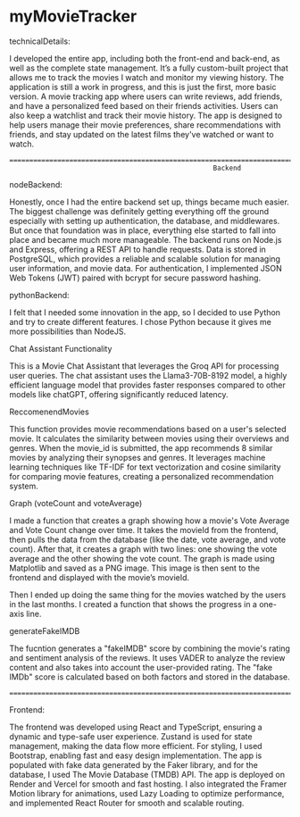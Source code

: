 # myMovieTracker

technicalDetails:

I developed the entire app, including both the front-end and back-end, as well as the complete state management. It’s a fully custom-built project that allows me to track the movies I watch and monitor my viewing history. The application is still a work in progress, and this is just the first, more basic version. A movie tracking app where users can write reviews, add friends, and have a personalized feed based on their friends activities. Users can also keep a watchlist and track their movie history. The app is designed to help users manage their movie preferences, share recommendations with friends, and stay updated on the latest films they've watched or want to watch.

    ===================================================================================================================
                                                       Backend

nodeBackend:

Honestly, once I had the entire backend set up, things became much easier. The biggest challenge was definitely getting everything off the ground especially with setting up authentication, the database, and middlewares. But once that foundation was in place, everything else started to fall into place and became much more manageable. The backend runs on Node.js and Express, offering a REST API to handle requests. Data is stored in PostgreSQL, which provides a reliable and scalable solution for managing user information, and movie data. For authentication, I implemented JSON Web Tokens (JWT) paired with bcrypt for secure password hashing.

pythonBackend:

I felt that I needed some innovation in the app, so I decided to use Python and try to create different features. I chose Python because it gives me more possibilities than NodeJS.

Chat Assistant Functionality

This is a Movie Chat Assistant that leverages the Groq API for processing user queries. The chat assistant uses the Llama3-70B-8192 model, a highly efficient language model that provides faster responses compared to other models like chatGPT, offering significantly reduced latency.

ReccomenendMovies

This function provides movie recommendations based on a user's selected movie. It calculates the similarity between movies using their overviews and genres. When the movie_id is submitted, the app recommends 8 similar movies by analyzing their synopses and genres. It leverages machine learning techniques like TF-IDF for text vectorization and cosine similarity for comparing movie features, creating a personalized recommendation system.

Graph (voteCount and voteAverage)

I made a function that creates a graph showing how a movie's Vote Average and Vote Count change over time. It takes the movieId from the frontend, then pulls the data from the database (like the date, vote average, and vote count). After that, it creates a graph with two lines: one showing the vote average and the other showing the vote count.
The graph is made using Matplotlib and saved as a PNG image. This image is then sent to the frontend and displayed with the movie’s movieId.

Then I ended up doing the same thing for the movies watched by the users in the last months. I created a function that shows the progress in a one-axis line.

generateFakeIMDB

The fucntion generates a "fakeIMDB" score by combining the movie's rating and sentiment analysis of the reviews. It uses VADER to analyze the review content and also takes into account the user-provided rating. The "fake IMDb" score is calculated based on both factors and stored in the database.

    ===================================================================================================================

Frontend:

The frontend was developed using React and TypeScript, ensuring a dynamic and type-safe user experience. Zustand is used for state management, making the data flow more efficient. For styling, I used Bootstrap, enabling fast and easy design implementation. The app is populated with fake data generated by the Faker library, and for the database, I used The Movie Database (TMDB) API. The app is deployed on Render and Vercel for smooth and fast hosting. I also integrated the Framer Motion library for animations, used Lazy Loading to optimize performance, and implemented React Router for smooth and scalable routing.
